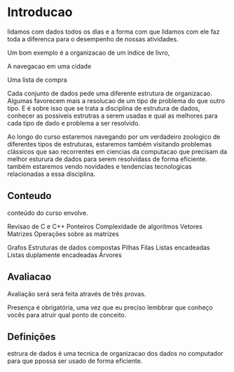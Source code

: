# Introducao #

lidamos com dados todos os dias e a forma com que lidamos com ele faz toda a diferenca para o desempenho de nossas atividades.

Um bom exemplo é a organizacao de um indice de livro, 

A navegacao em uma cidade

Uma lista de compra

Cada conjunto de dados pede uma diferente estrutura de organizacao. Algumas favorecem mais a resolucao de um tipo de problema do que outro tipo. E é sobre isso que se trata a disciplina de estrutura de dados, conhecer as possiveis estrutras a serem usadas e qual as melhores para cada tipo de dado e problema a ser resolvido.

Ao longo do curso estaremos navegando por um verdadeiro zoologico de diferentes tipos de estruturas, estaremos também visitando problemas clássicos que sao recorrentes em ciencias da computacao que precisam da melhor esturura de dados para serem resolvidass de forma eficiente. também estaremos vendo novidades e tendencias tecnologicas relacionadas a essa disciplina. 


## Conteudo ##
conteúdo do curso envolve.

Revisao de C e C++
Ponteiros
Complexidade de algoritmos
Vetores
Matrizes
Operações sobre as matrizes

Grafos
Estruturas de dados compostas
Pilhas
Filas
Listas encadeadas
Listas duplamente encadeadas
Árvores

## Avaliacao ##
Avaliação será será feita através de três provas.

Presença é obrigatória, uma vez que eu preciso lembbrar que conheço vocês para atruir qual ponto de conceito.

## Definições ##

estrura de dados é uma tecnica de organizacao dos dados no computador para que ppossa ser usado de forma eficiente.
